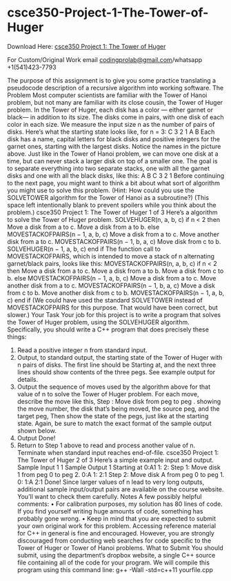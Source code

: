 # csce350-Project-1-The-Tower-of-Huger

Download Here: [csce350 Project 1: The Tower of Huger](https://codingherolab.com/product/csce350-project-1-the-tower-of-huger/)

For Custom/Original Work email codingprolab@gmail.com/whatsapp +1(541)423-7793

The purpose of this assignment is to give you some practice translating a pseudocode description of a recursive algorithm
into working software.
The Problem Most computer scientists are familiar with the Tower of Hanoi problem, but not many are
familiar with its close cousin, the Tower of Huger problem. In the Tower of Huger, each disk has a color —
either garnet or black— in addition to its size. The disks come in pairs, with one disk of each color in each
size. We measure the input size n as the number of pairs of disks. Here’s what the starting state looks like, for
n = 3:
C
3
2
1
A
B
Each disk has a name, capital letters for black disks and positive integers for the garnet ones, starting with the
largest disks. Notice the names in the picture above. Just like in the Tower of Hanoi problem, we can move
one disk at a time, but can never stack a larger disk on top of a smaller one. The goal is to separate everything
into two separate stacks, one with all the garnet disks and one with all the black disks, like this:
A
B
C 3
2
1
Before continuing to the next page, you might want to think a bit about what sort of algorithm you might use
to solve this problem. (Hint: How could you use the SOLVETOWER algorithm for the Tower of Hanoi as a
subroutine?)
(This space left intentionally blank to prevent spoilers while you think about the problem.)
csce350 Project 1: The Tower of Huger 1 of 3
Here’s a algorithm to solve the Tower of Huger problem.
SOLVEHUGER(n, a, b, c)
if n < 2 then
Move a disk from a to c.
Move a disk from a to b.
else
MOVESTACKOFPAIRS(n − 1, a, b, c)
Move a disk from a to c.
Move another disk from a to c.
MOVESTACKOFPAIRS(n − 1, b, a, c)
Move disk from c to b.
SOLVEHUGER(n − 1, a, b, c)
end if
The function call to MOVESTACKOFPAIRS, which is intended to move a stack of n alternating garnet/black
pairs, looks like this:
MOVESTACKOFPAIRS(n, a, b, c)
if n < 2 then
Move a disk from a to c.
Move a disk from a to b.
Move a disk from c to b.
else
MOVESTACKOFPAIRS(n − 1, a, b, c)
Move a disk from a to c.
Move another disk from a to c.
MOVESTACKOFPAIRS(n − 1, b, a, c)
Move a disk from c to b.
Move another disk from c to b.
MOVESTACKOFPAIRS(n − 1, a, b, c)
end if
(We could have used the standard SOLVETOWER instead of MOVESTACKOFPAIRS for this purpose. That would
have been correct, but slower.)
Your Task Your job for this project is to write a program that solves the Tower of Huger problem, using the
SOLVEHUGER algorithm. Specifically, you should write a C++ program that does precisely these things:
1. Read a positive integer n from standard input.
2. Output, to standard output, the starting state of the Tower of Huger with n pairs of disks. The first line
should be Starting at, and the next three lines should show contents of the three pegs. See example
output for details.
3. Output the sequence of moves used by the algorithm above for that value of n to solve the Tower of
Huger problem. For each move, describe the move like this,
Step : Move disk from peg to peg .
showing the move number, the disk that’s being moved, the source peg, and the target peg, Then show
the state of the pegs, just like at the starting state. Again, be sure to match the exact format of the sample
output shown below.
4. Output Done!
5. Return to Step 1 above to read and process another value of n. Terminate when standard input reaches
end-of-file.
csce350 Project 1: The Tower of Huger 2 of 3
Here’s a simple example input and output.
Sample Input 1
1
Sample Output 1
Starting at
0:A1
1:
2:
Step 1: Move disk 1 from peg 0 to peg 2.
0:A
1:
2:1
Step 2: Move disk A from peg 0 to peg 1.
0:
1:A
2:1
Done!
Since larger values of n lead to very long outputs, additional sample input/output pairs are available on the
course website. You’ll want to check them carefully.
Notes A few possibly helpful comments:
• For calibration purposes, my solution has 80 lines of code. If you find yourself writing huge amounts of
code, something has probably gone wrong.
• Keep in mind that you are expected to submit your own original work for this problem. Accessing
reference material for C++ in general is fine and encouraged. However, you are strongly discouraged
from conducting web searches for code specific to the Tower of Huger or Tower of Hanoi problems.
What to Submit You should submit, using the department’s dropbox website, a single C++ source file containing all of the code for your program. We will compile this program using this command line:
g++ -Wall -std=c++11 yourfile.cpp

